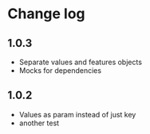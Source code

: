 # Change log

## 1.0.3

* Separate values and features objects
* Mocks for dependencies

## 1.0.2

* Values as param instead of just key
* another test